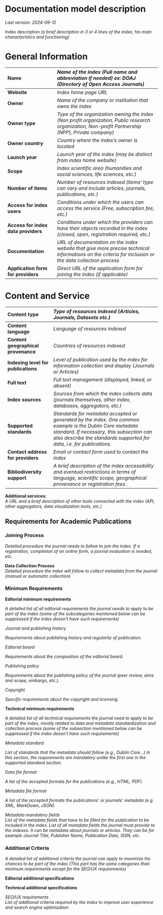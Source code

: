 # Documentation model description

*Last version: 2024-09-12*

Index description *(a brief description in 3 or 4 lines of the index, his main characteristics and functioning)*

# **General Information**

| Name | *Name of the index (Full name and abbreviation if needed)  ex: DOAJ (Directory of Open Access Journals)* |
| :---- | :---- |
| **Website** | *Index home page URL* |
| **Owner** | *Name of the company or institution that owns the  index* |
| **Owner type** | *Type of the organization owning the index (Non profit organization, Public research organization, Non-profit Partnership (NPP), Private company)* |
| **Owner country** | *Country where the index’s owner is located* |
| **Launch year** | *Launch year of the index (may be distinct from index home website)* |
| **Scope** | *Index scientific area (humanities and social sciences, life sciences, etc.)* |
| **Number of items** | *Number of resources indexed (items’ type can vary and include articles, journals, publications, etc.)* |
| **Access for index users** | *Conditions under which the users can access the service (Free, subscription fee, etc.)* |
| **Access for index data providers** | *Conditions under which the providers can have their objects recorded in the index (closed, open, registration required, etc.)* |
| **Documentation** | *URL of documentation on the index website that give more precise technical informations on the criteria for inclusion or the data collection process* |
| **Application form for providers** | *Direct URL of the application form for joining the index (if applicable)* |

# **Content and Service**

| Content type | *Type of resources indexed (Articles, Journals, Datasets etc.)* |
| :---- | :---- |
| **Content language** | *Language of resources indexed*  |
| **Content geographical provenance** | *Countries of resources indexed* |
| **Indexing level for publications** | *Level of publication used by the index for information collection and display (Journals or Articles)* |
| **Full text** | *Full text management (displayed, linked, or absent)* |
| **Index sources** | *Sources from which the index collects data (journals themselves, other index, databases, aggregators, etc.)* |
| **Supported standards** | *Standards for metadata accepted or generated by the index. One common example is the Dublin Core metadata standard. If necessary, this subsection can also describe the standards supported for data, i.e. for publications.*  |
| **Contact address for providers** | *Email or contact form used to contact the index* |
| **Bibliodiversity support** | *A brief description of the index accessibility and eventual restrictions in terms of language, scientific scope, geographical provenance or registration fees .* |

**Additional services:**  
*A URL and a brief description of other tools connected with the index (API, other aggregators, data visualization tools, etc.)*

## Requirements for Academic Publications

### Joining Process

*Detailed procedure the journal needs to follow to join the index. If a registration, completion of an online form, a journal evaluation is needed, etc.*

**Data Collection Process**  
*Detailed procedure the index will follow to collect metadata from the journal (manual or automatic collection)*

### Minimum Requirements

**Editorial minimum requirements**

*A detailed list of all editorial requirements the journal needs to apply to be part of the index (some of the subcategories mentioned below can be suppressed if the index doesn’t have such requirements)*

*Journal and publishing history*

*Requirements about publishing history and regularity of publication.*

*Editorial board*

*Requirements about the composition of the editorial board.*

*Publishing policy*

*Requirements about the publishing policy of the journal (peer review, aims and scope, embargo, etc.).*

*Copyright*

*Specific requirements about the copyright and licensing.* 

**Technical minimum requirements**

*A detailed list of all technical requirements the journal need to apply to be part of the index, mostly related to data and metadata standardization and collection process (some of the subsection mentioned below can be suppressed if the index doesn’t have such requirements)*

*Metadata standard*

*List of standards that the metadata should follow (e.g., Dublin Core…) In this section, the requirements are mandatory unlike the first one in the supported standard section.*

*Data file format* 

*A list of the accepted formats for the publications (e.g., HTML, PDF).*  

*Metadata file format*

*A list of the accepted formats the publications’ or journals’ metadata (e.g. XML, MarkDown, JSON).*  

*Metadata mandatory fields*  
*List of the metadata fields that have to be filled for the publication to be included in the index. List of all metadata fields the journal must provide to the indexes. It can be metadata about journals or articles. They can be for example Journal Title, Publisher Name, Publication Date, ISSN, etc.*

### Additional Criteria

*A detailed list of additional criteria the journal can apply to maximize his chances to be part of the index (This part has the same categories than minimum requirements except for the SEO/UX requirements)*

**Editorial additional specifications**

**Technical additional specifications**

*SEO/UX requirements*  
*List of additional criteria required by the index to improve user experience and search engine optimization*   
